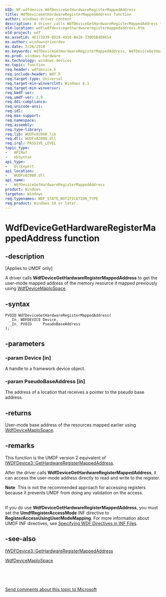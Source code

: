 ```yaml
---
UID: NF:wdfdevice.WdfDeviceGetHardwareRegisterMappedAddress
title: WdfDeviceGetHardwareRegisterMappedAddress function
author: windows-driver-content
description: A driver calls WdfDeviceGetHardwareRegisterMappedAddress to get the user-mode mapped address of the memory resource it mapped previously using WdfDeviceMapIoSpace.
old-location: wdf\wdfdevicegethardwareregistermappedaddress.htm
old-project: wdf
ms.assetid: 4D172D39-0D28-4950-B428-330D5B4D0654
ms.author: windowsdriverdev
ms.date: 2/26/2018
ms.keywords: WdfDeviceGetHardwareRegisterMappedAddress, WdfDeviceGetHardwareRegisterMappedAddress function, wdf.wdfdevicegethardwareregistermappedaddress, wdfdevice/WdfDeviceGetHardwareRegisterMappedAddress
ms.prod: windows-hardware
ms.technology: windows-devices
ms.topic: function
req.header: wdfdevice.h
req.include-header: Wdf.h
req.target-type: Universal
req.target-min-winverclnt: Windows 8.1
req.target-min-winversvr: 
req.kmdf-ver: 
req.umdf-ver: 2.0
req.ddi-compliance: 
req.unicode-ansi: 
req.idl: 
req.max-support: 
req.namespace: 
req.assembly: 
req.type-library: 
req.lib: WUDFx02000.lib
req.dll: WUDFx02000.dll
req.irql: PASSIVE_LEVEL
topic_type:
-	APIRef
-	kbSyntax
api_type:
-	DllExport
api_location:
-	WUDFx02000.dll
api_name:
-	WdfDeviceGetHardwareRegisterMappedAddress
product: Windows
targetos: Windows
req.typenames: WDF_STATE_NOTIFICATION_TYPE
req.product: Windows 10 or later.
---
```


# WdfDeviceGetHardwareRegisterMappedAddress function


## -description


<p class="CCE_Message">[Applies to UMDF only]

A driver calls <b>WdfDeviceGetHardwareRegisterMappedAddress</b> to get the user-mode mapped address of the memory resource it mapped previously using <a href="..\wdfdevice\nf-wdfdevice-wdfdevicemapiospace.md">WdfDeviceMapIoSpace</a>.


## -syntax


````
PVOID WdfDeviceGetHardwareRegisterMappedAddress(
  _In_ WDFDEVICE Device,
  _In_ PVOID     PseudoBaseAddress
);
````


## -parameters




### -param Device [in]

A handle to a framework device object.


### -param PseudoBaseAddress [in]

The address of a location that receives a pointer to the pseudo base address.


## -returns



User-mode base address of the resources mapped earlier using <a href="..\wdfdevice\nf-wdfdevice-wdfdevicemapiospace.md">WdfDeviceMapIoSpace</a>.




## -remarks



This function is the UMDF version 2 equivalent of <a href="https://msdn.microsoft.com/94852404-301F-4C09-81D2-CEDEECFCD6BD">IWDFDevice3::GetHardwareRegisterMappedAddress</a>.

After the driver calls <b>WdfDeviceGetHardwareRegisterMappedAddress</b>, it can access the user-mode address directly to read and write to the register.


<div class="alert"><b>Note</b>  This is not the recommended approach for accessing registers because it prevents UMDF from doing any validation on the access.</div>
<div> </div>


If you do use <b>WdfDeviceGetHardwareRegisterMappedAddress</b>, you must set the <b>UmdfRegisterAccessMode</b> INF directive to <b>RegisterAccessUsingUserModeMapping</b>.  For more information about UMDF  INF directives, see <a href="https://docs.microsoft.com/en-us/windows-hardware/drivers/wdf/specifying-wdf-directives-in-inf-files">Specifying WDF Directives in INF Files</a>.




## -see-also

<a href="https://msdn.microsoft.com/94852404-301F-4C09-81D2-CEDEECFCD6BD">IWDFDevice3::GetHardwareRegisterMappedAddress</a>



<a href="..\wdfdevice\nf-wdfdevice-wdfdevicemapiospace.md">WdfDeviceMapIoSpace</a>



 

 

<a href="mailto:wsddocfb@microsoft.com?subject=Documentation%20feedback [wdf\wdf]:%20WdfDeviceGetHardwareRegisterMappedAddress function%20 RELEASE:%20(2/26/2018)&amp;body=%0A%0APRIVACY STATEMENT%0A%0AWe use your feedback to improve the documentation. We don't use your email address for any other purpose, and we'll remove your email address from our system after the issue that you're reporting is fixed. While we're working to fix this issue, we might send you an email message to ask for more info. Later, we might also send you an email message to let you know that we've addressed your feedback.%0A%0AFor more info about Microsoft's privacy policy, see http://privacy.microsoft.com/en-us/default.aspx." title="Send comments about this topic to Microsoft">Send comments about this topic to Microsoft</a>

